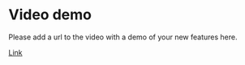 # Video demo
Please add a url to the video with a demo of your new features here.

[Link](https://www.youtube.com/watch?v=8HZ8MPyVXeQ)
